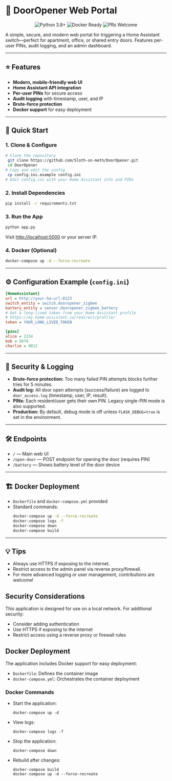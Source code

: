 # 🚪 DoorOpener Web Portal

<p align="center">
  <img src="https://img.shields.io/badge/python-3.8%2B-blue?style=for-the-badge" alt="Python 3.8+">
  <img src="https://img.shields.io/badge/docker-ready-2496ed?style=for-the-badge&logo=docker&logoColor=white" alt="Docker Ready">
  <img src="https://img.shields.io/badge/PRs-welcome-brightgreen?style=for-the-badge" alt="PRs Welcome">
</p>

A simple, secure, and modern web portal for triggering a Home Assistant switch—perfect for apartment, office, or shared entry doors. Features per-user PINs, audit logging, and an admin dashboard.

---

## ⭐ Features

- **Modern, mobile-friendly web UI**
- **Home Assistant API integration** 
- **Per-user PINs** for secure access
- **Audit logging** with timestamp, user, and IP
- **Brute-force protection**
- **Docker support** for easy deployment

---

## 🚀 Quick Start

### 1. Clone & Configure
```bash
# Clone the repository
 git clone https://github.com/Sloth-on-meth/DoorOpener.git
 cd DoorOpener
# Copy and edit the config
 cp config.ini.example config.ini
# Edit config.ini with your Home Assistant info and PINs
```

### 2. Install Dependencies
```bash
pip install -r requirements.txt
```

### 3. Run the App
```bash
python app.py
```
Visit [http://localhost:5000](http://localhost:5000) or your server IP.

### 4. Docker (Optional)
```bash
docker-compose up -d --force-recreate
```

---

## ⚙️ Configuration Example (`config.ini`)
```ini
[HomeAssistant]
url = http://your-ha-url:8123
switch_entity = switch.dooropener_zigbee
battery_entity = sensor.dooropener_zigbee_battery
# Get a long-lived token from your Home Assistant profile
# https://my.home-assistant.io/redirect/profile/
token = YOUR_LONG_LIVED_TOKEN

[pins]
alice = 1234
bob = 5678
charlie = 9012


```

---

## 🔑 Security & Logging
- **Brute-force protection:** Too many failed PIN attempts blocks further tries for 5 minutes.
- **Audit log:** All door open attempts (success/failure) are logged to `door_access.log` (timestamp, user, IP, result).
- **PINs:** Each resident/user gets their own PIN. Legacy single-PIN mode is also supported.
- **Production:** By default, debug mode is off unless `FLASK_DEBUG=true` is set in the environment.

---

## 🛠️ Endpoints
- `/` — Main web UI
- `/open-door` — POST endpoint for opening the door (requires PIN)
- `/battery` — Shows battery level of the door device

---

## 🏗️ Docker Deployment
- `Dockerfile` and `docker-compose.yml` provided
- Standard commands:
  ```bash
  docker-compose up -d --force-recreate
  docker-compose logs -f
  docker-compose down
  docker-compose build
  ```

---


## 💡 Tips
- Always use HTTPS if exposing to the internet.
- Restrict access to the admin panel via reverse proxy/firewall.
- For more advanced logging or user management, contributions are welcome!

## Security Considerations

This application is designed for use on a local network. For additional security:

- Consider adding authentication
- Use HTTPS if exposing to the internet
- Restrict access using a reverse proxy or firewall rules

## Docker Deployment

The application includes Docker support for easy deployment:

- `Dockerfile`: Defines the container image
- `docker-compose.yml`: Orchestrates the container deployment

### Docker Commands

- Start the application:
  ```
  docker-compose up -d
  ```

- View logs:
  ```
  docker-compose logs -f
  ```

- Stop the application:
  ```
  docker-compose down
  ```

- Rebuild after changes:
  ```
  docker-compose build
  docker-compose up -d --force-recreate
  ```
